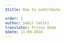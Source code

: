 ```yaml
---
$title: How to contribute

order: 1
author: Sebil Satici
translator: Prince Adam
$date: 11-09-2018
---
```

